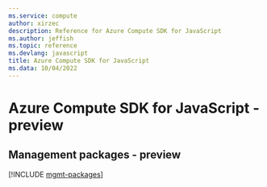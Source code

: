```yaml
---
ms.service: compute
author: xirzec
description: Reference for Azure Compute SDK for JavaScript
ms.author: jeffish
ms.topic: reference
ms.devlang: javascript
title: Azure Compute SDK for JavaScript
ms.data: 10/04/2022
---
```

# Azure Compute SDK for JavaScript - preview

## Management packages - preview
[!INCLUDE [mgmt-packages](compute-mgmt-index.md)]